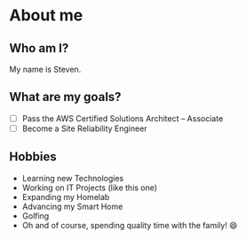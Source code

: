 # About me

## Who am I? 
My name is Steven. 

## What are my goals?
- [ ] Pass the AWS Certified Solutions Architect – Associate
- [ ] Become a Site Reliability Engineer

## Hobbies
- Learning new Technologies
- Working on IT Projects (like this one)
- Expanding my Homelab
- Advancing my Smart Home
- Golfing
- Oh and of course, spending quality time with the family! :smile:

